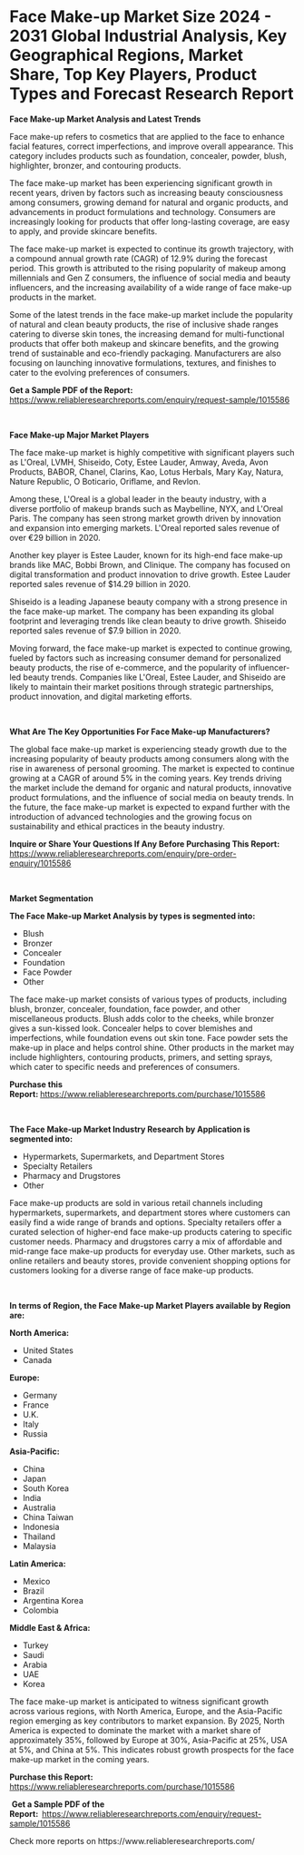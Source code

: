 <p><h1>Face Make-up Market Size 2024 - 2031 Global Industrial Analysis, Key Geographical Regions, Market Share, Top Key Players, Product Types and Forecast Research Report</h1></p><p><strong>Face Make-up Market Analysis and Latest Trends</strong></p>
<p><p>Face make-up refers to cosmetics that are applied to the face to enhance facial features, correct imperfections, and improve overall appearance. This category includes products such as foundation, concealer, powder, blush, highlighter, bronzer, and contouring products.</p><p>The face make-up market has been experiencing significant growth in recent years, driven by factors such as increasing beauty consciousness among consumers, growing demand for natural and organic products, and advancements in product formulations and technology. Consumers are increasingly looking for products that offer long-lasting coverage, are easy to apply, and provide skincare benefits.</p><p>The face make-up market is expected to continue its growth trajectory, with a compound annual growth rate (CAGR) of 12.9% during the forecast period. This growth is attributed to the rising popularity of makeup among millennials and Gen Z consumers, the influence of social media and beauty influencers, and the increasing availability of a wide range of face make-up products in the market.</p><p>Some of the latest trends in the face make-up market include the popularity of natural and clean beauty products, the rise of inclusive shade ranges catering to diverse skin tones, the increasing demand for multi-functional products that offer both makeup and skincare benefits, and the growing trend of sustainable and eco-friendly packaging. Manufacturers are also focusing on launching innovative formulations, textures, and finishes to cater to the evolving preferences of consumers.</p></p>
<p><strong>Get a Sample PDF of the Report:&nbsp;</strong> <a href="https://www.reliableresearchreports.com/enquiry/request-sample/1015586">https://www.reliableresearchreports.com/enquiry/request-sample/1015586</a></p>
<p>&nbsp;</p>
<p><strong>Face Make-up Major Market Players</strong></p>
<p><p>The face make-up market is highly competitive with significant players such as L'Oreal, LVMH, Shiseido, Coty, Estee Lauder, Amway, Aveda, Avon Products, BABOR, Chanel, Clarins, Kao, Lotus Herbals, Mary Kay, Natura, Nature Republic, O Boticario, Oriflame, and Revlon.</p><p>Among these, L'Oreal is a global leader in the beauty industry, with a diverse portfolio of makeup brands such as Maybelline, NYX, and L'Oreal Paris. The company has seen strong market growth driven by innovation and expansion into emerging markets. L'Oreal reported sales revenue of over €29 billion in 2020.</p><p>Another key player is Estee Lauder, known for its high-end face make-up brands like MAC, Bobbi Brown, and Clinique. The company has focused on digital transformation and product innovation to drive growth. Estee Lauder reported sales revenue of $14.29 billion in 2020.</p><p>Shiseido is a leading Japanese beauty company with a strong presence in the face make-up market. The company has been expanding its global footprint and leveraging trends like clean beauty to drive growth. Shiseido reported sales revenue of $7.9 billion in 2020.</p><p>Moving forward, the face make-up market is expected to continue growing, fueled by factors such as increasing consumer demand for personalized beauty products, the rise of e-commerce, and the popularity of influencer-led beauty trends. Companies like L'Oreal, Estee Lauder, and Shiseido are likely to maintain their market positions through strategic partnerships, product innovation, and digital marketing efforts.</p></p>
<p>&nbsp;</p>
<p><strong>What Are The Key Opportunities For Face Make-up Manufacturers?</strong></p>
<p><p>The global face make-up market is experiencing steady growth due to the increasing popularity of beauty products among consumers along with the rise in awareness of personal grooming. The market is expected to continue growing at a CAGR of around 5% in the coming years. Key trends driving the market include the demand for organic and natural products, innovative product formulations, and the influence of social media on beauty trends. In the future, the face make-up market is expected to expand further with the introduction of advanced technologies and the growing focus on sustainability and ethical practices in the beauty industry.</p></p>
<p><strong>Inquire or Share Your Questions If Any Before Purchasing This Report:</strong> <a href="https://www.reliableresearchreports.com/enquiry/pre-order-enquiry/1015586">https://www.reliableresearchreports.com/enquiry/pre-order-enquiry/1015586</a></p>
<p>&nbsp;</p>
<p><strong>Market Segmentation</strong></p>
<p><strong>The Face Make-up Market Analysis by types is segmented into:</strong></p>
<p><ul><li>Blush</li><li>Bronzer</li><li>Concealer</li><li>Foundation</li><li>Face Powder</li><li>Other</li></ul></p>
<p><p>The face make-up market consists of various types of products, including blush, bronzer, concealer, foundation, face powder, and other miscellaneous products. Blush adds color to the cheeks, while bronzer gives a sun-kissed look. Concealer helps to cover blemishes and imperfections, while foundation evens out skin tone. Face powder sets the make-up in place and helps control shine. Other products in the market may include highlighters, contouring products, primers, and setting sprays, which cater to specific needs and preferences of consumers.</p></p>
<p><strong>Purchase this Report:&nbsp;</strong><a href="https://www.reliableresearchreports.com/purchase/1015586">https://www.reliableresearchreports.com/purchase/1015586</a></p>
<p>&nbsp;</p>
<p><strong>The Face Make-up Market Industry Research by Application is segmented into:</strong></p>
<p><ul><li>Hypermarkets, Supermarkets, and Department Stores</li><li>Specialty Retailers</li><li>Pharmacy and Drugstores</li><li>Other</li></ul></p>
<p><p>Face make-up products are sold in various retail channels including hypermarkets, supermarkets, and department stores where customers can easily find a wide range of brands and options. Specialty retailers offer a curated selection of higher-end face make-up products catering to specific customer needs. Pharmacy and drugstores carry a mix of affordable and mid-range face make-up products for everyday use. Other markets, such as online retailers and beauty stores, provide convenient shopping options for customers looking for a diverse range of face make-up products.</p></p>
<p>&nbsp;</p>
<p><strong>In terms of Region, the Face Make-up Market Players available by Region are:</strong></p>
<p>
    <p> <strong> North America: </strong>
        <ul>
            <li>United States</li>
            <li>Canada</li>
        </ul>
        </p> 
    <p> <strong> Europe: </strong>
        <ul>
            <li>Germany</li>
            <li>France</li>
            <li>U.K.</li>
            <li>Italy</li>
            <li>Russia</li>
        </ul>
        </p> 
    <p> <strong> Asia-Pacific: </strong>
        <ul>
            <li>China</li>
            <li>Japan</li>
            <li>South Korea</li>
            <li>India</li>
            <li>Australia</li>
            <li>China Taiwan</li>
            <li>Indonesia</li>
            <li>Thailand</li>
            <li>Malaysia</li>
        </ul>
        </p> 
    <p> <strong> Latin America: </strong>
        <ul>
            <li>Mexico</li>
            <li>Brazil</li>
            <li>Argentina Korea</li>
            <li>Colombia</li>
        </ul>
        </p> 
    <p> <strong> Middle East & Africa: </strong>
        <ul>
            <li>Turkey</li>
            <li>Saudi</li>
            <li>Arabia</li>
            <li>UAE</li>
            <li>Korea</li>
        </ul>
    </p>
    </p>
<p><p>The face make-up market is anticipated to witness significant growth across various regions, with North America, Europe, and the Asia-Pacific region emerging as key contributors to market expansion. By 2025, North America is expected to dominate the market with a market share of approximately 35%, followed by Europe at 30%, Asia-Pacific at 25%, USA at 5%, and China at 5%. This indicates robust growth prospects for the face make-up market in the coming years.</p></p>
<p><strong>Purchase this Report: </strong><a href="https://www.reliableresearchreports.com/purchase/1015586">https://www.reliableresearchreports.com/purchase/1015586</a></p>
<p>&nbsp;<strong>Get a Sample PDF of the Report:&nbsp;&nbsp;</strong><a href="https://www.reliableresearchreports.com/enquiry/request-sample/1015586">https://www.reliableresearchreports.com/enquiry/request-sample/1015586</a></p>
<p><strong></strong></p>
<p>Check more reports on https://www.reliableresearchreports.com/</p>